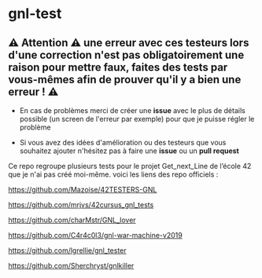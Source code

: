 # gnl-test

⚠️ Attention ⚠️ une erreur avec ces testeurs lors d'une correction n'est pas obligatoirement une raison pour mettre faux, faites des tests par vous-mêmes afin de prouver qu'il y a bien une erreur ! ⚠️
--
- En cas de problèmes merci de créer une **issue** avec le plus de détails possible (un screen de l'erreur par exemple) pour que je puisse régler le problème

- Si vous avez des idées d'amélioration ou des testeurs que vous souhaitez ajouter n'hésitez pas à faire une **issue** ou un **pull request**

Ce repo regroupe plusieurs tests pour le projet Get_next_Line de l’école 42 que je n'ai pas créé moi-même.
voici les liens des repo officiels :

https://github.com/Mazoise/42TESTERS-GNL

https://github.com/mrjvs/42cursus_gnl_tests

https://github.com/charMstr/GNL_lover

https://github.com/C4r4c0l3/gnl-war-machine-v2019

https://github.com/lgrellie/gnl_tester

https://github.com/Sherchryst/gnlkiller
